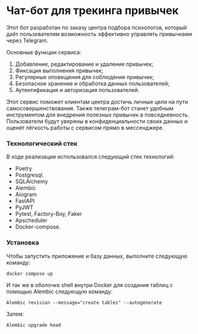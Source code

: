 # Чат-бот для трекинга привычек
Этот бот разработан по заказу центра подбора психологов, который
даёт пользователям возможность эффективно управлять привычками
через Telegram.

Основные функции сервиса:
1. Добавление, редактирование и удаление привычек;
2. Фиксация выполнения привычек;
3. Регулярные оповещения для соблюдения привычек;
4. Безопасное хранение и обработка данных пользователей;
5. Аутентификация и авторизация пользователей.

Этот сервис поможет клиентам центра достичь личные цели на пути
самосовершенствования. Также телеграм-бот станет удобным
инструментом для внедрения полезных привычек в повседневность.
Пользователи будут уверены в конфиденциальности своих данных и
оценят лёгкость работы с сервисом прямо в мессенджере.

### Технологический стек

В ходе реализации использовался следующий стек технологий:

* Poetry
* Postgresql.
* SQLAlchemy
* Alembic
* Aiogram
* FastAPI
* PyJWT
* Pytest, Factory-Boy, Faker
* Apscheduler
* Docker-compose.

### Установка

Чтобы запустить приложение и базу данных, выполните следующую команду:
```
docker compose up
```
И так же в оболочке shell внутри Docker для создания таблиц с помощью Alembic следующую команду:
```
Alembic revision --message="create tables" --autogenerate
```
Затем:
```
Alembic upgrade head
```
